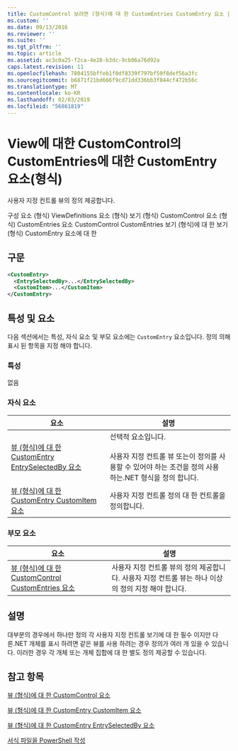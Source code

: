 ```yaml
---
title: CustomControl 보려면 (형식)에 대 한 CustomEntries CustomEntry 요소 | Microsoft Docs
ms.custom: ''
ms.date: 09/13/2016
ms.reviewer: ''
ms.suite: ''
ms.tgt_pltfrm: ''
ms.topic: article
ms.assetid: ac3c0a25-f2ca-4e28-b3dc-9cb06a76d92a
caps.latest.revision: 11
ms.openlocfilehash: 7804155bffeb1f0df8339f797bf59f8def56a3fc
ms.sourcegitcommit: b6871f21bd666f9cd71dd336bb3f844cf472b56c
ms.translationtype: MT
ms.contentlocale: ko-KR
ms.lasthandoff: 02/03/2019
ms.locfileid: "56861819"
---
```

# <a name="customentry-element-for-customentries-for-customcontrol-for-view-format"></a>View에 대한 CustomControl의 CustomEntries에 대한 CustomEntry 요소(형식)

사용자 지정 컨트롤 뷰의 정의 제공합니다.

구성 요소 (형식) ViewDefinitions 요소 (형식) 보기 (형식) CustomControl 요소 (형식) CustomEntries 요소 CustomControl CustomEntries 보기 (형식)에 대 한 보기 (형식) CustomEntry 요소에 대 한

## <a name="syntax"></a>구문

```xml
<CustomEntry>
  <EntrySelectedBy>...</EntrySelectedBy>
  <CustomItem>...</CustomItem>
</CustomEntry>
```

## <a name="attributes-and-elements"></a>특성 및 요소

다음 섹션에서는 특성, 자식 요소 및 부모 요소에는 `CustomEntry` 요소입니다. 정의 의해 표시 된 항목을 지정 해야 합니다.

### <a name="attributes"></a>특성

없음

### <a name="child-elements"></a>자식 요소

|요소|설명|
|-------------|-----------------|
|[뷰 (형식)에 대 한 CustomEntry EntrySelectedBy 요소](./entryselectedby-element-for-customentry-for-customcontrol-for-view-format.md)|선택적 요소입니다.<br /><br /> 사용자 지정 컨트롤 뷰 또는이 정의를 사용할 수 있어야 하는 조건을 정의 사용 하는.NET 형식을 정의 합니다.|
|[뷰 (형식)에 대 한 CustomEntry CustomItem 요소](./customitem-element-for-customentry-for-customcontrol-for-view-format.md)|사용자 지정 컨트롤 정의 대 한 컨트롤을 정의합니다.|

### <a name="parent-elements"></a>부모 요소

|요소|설명|
|-------------|-----------------|
|[뷰 (형식)에 대 한 CustomControl CustomEntries 요소](./customentries-element-for-customcontrol-for-view-format.md)|사용자 지정 컨트롤 뷰의 정의 제공합니다. 사용자 지정 컨트롤 뷰는 하나 이상의 정의 지정 해야 합니다.|

## <a name="remarks"></a>설명

대부분의 경우에서 하나만 정의 각 사용자 지정 컨트롤 보기에 대 한 필수 이지만 다른.NET 개체를 표시 하려면 같은 뷰를 사용 하려는 경우 정의가 여러 개 있을 수 있습니다. 이러한 경우 각 개체 또는 개체 집합에 대 한 별도 정의 제공할 수 있습니다.

## <a name="see-also"></a>참고 항목

[뷰 (형식)에 대 한 CustomControl 요소](./customcontrol-element-for-view-format.md)

[뷰 (형식)에 대 한 CustomEntry CustomItem 요소](./customitem-element-for-customentry-for-customcontrol-for-view-format.md)

[뷰 (형식)에 대 한 CustomEntry EntrySelectedBy 요소](./entryselectedby-element-for-customentry-for-customcontrol-for-view-format.md)

[서식 파일을 PowerShell 작성](./writing-a-powershell-formatting-file.md)
